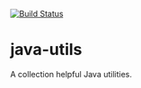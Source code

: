[![Build Status](https://travis-ci.org/GameOSS/java-utils.svg?branch=master)](https://travis-ci.org/GameOSS/java-utils)

java-utils
======

A collection helpful Java utilities.
